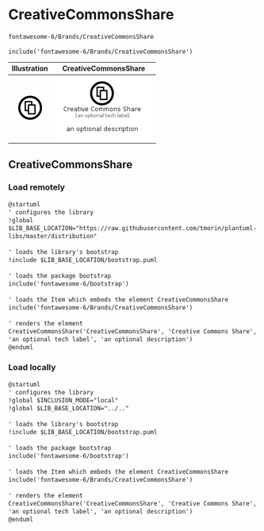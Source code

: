 # CreativeCommonsShare


```text
fontawesome-6/Brands/CreativeCommonsShare
```

```text
include('fontawesome-6/Brands/CreativeCommonsShare')
```



| Illustration | CreativeCommonsShare |
| :---: | :---: |
| ![illustration for Illustration](../../fontawesome-6/Brands/CreativeCommonsShare.png) | ![illustration for CreativeCommonsShare](../../fontawesome-6/Brands/CreativeCommonsShare.Local.png) |




## CreativeCommonsShare

### Load remotely
```plantuml
@startuml
' configures the library
!global $LIB_BASE_LOCATION="https://raw.githubusercontent.com/tmorin/plantuml-libs/master/distribution"

' loads the library's bootstrap
!include $LIB_BASE_LOCATION/bootstrap.puml

' loads the package bootstrap
include('fontawesome-6/bootstrap')

' loads the Item which embeds the element CreativeCommonsShare
include('fontawesome-6/Brands/CreativeCommonsShare')

' renders the element
CreativeCommonsShare('CreativeCommonsShare', 'Creative Commons Share', 'an optional tech label', 'an optional description')
@enduml
```

### Load locally
```plantuml
@startuml
' configures the library
!global $INCLUSION_MODE="local"
!global $LIB_BASE_LOCATION="../.."

' loads the library's bootstrap
!include $LIB_BASE_LOCATION/bootstrap.puml

' loads the package bootstrap
include('fontawesome-6/bootstrap')

' loads the Item which embeds the element CreativeCommonsShare
include('fontawesome-6/Brands/CreativeCommonsShare')

' renders the element
CreativeCommonsShare('CreativeCommonsShare', 'Creative Commons Share', 'an optional tech label', 'an optional description')
@enduml
```

